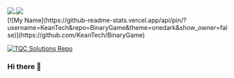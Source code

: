 <!-- Repo Stats Display -->
<div style="margin-bottom: 5px;">
  <a href="https://github.com/iZeQure/JobAgent">
    <img align="center" src="https://github-readme-stats.vercel.app/api/pin/?username=iZeQure&repo=JobAgent&theme=onedark&show_owner=false" />
  </a>
  <a href="https://github.com/iZeQure/TQC-Development">
    <img align="center" src="https://github-readme-stats.vercel.app/api/pin/?username=iZeQure&repo=TQC-Solutions&theme=onedark&show_owner=false" />
  </a>
</div>
[![My Name](https://github-readme-stats.vercel.app/api/pin/?username=KeanTech&repo=BinaryGame&theme=onedark&show_owner=false)](https://github.com/KeanTech/BinaryGame) 

[![TQC Solutions Repo](https://github-readme-stats.vercel.app/api/pin/?username=KeanTech&repo=H3Opgaver&theme=onedark&show_owner=false)](https://github.com/KeanTech/H3Opgaver)
### Hi there 👋

<!--
**KeanTech/KeanTech** is a ✨ _special_ ✨ repository because its `README.md` (this file) appears on your GitHub profile.

Here are some ideas to get you started:

- 🔭 I’m currently working on ...
- 🌱 I’m currently learning ...
- 👯 I’m looking to collaborate on ...
- 🤔 I’m looking for help with ...
- 💬 Ask me about ...
- 📫 How to reach me: ...
- 😄 Pronouns: ...
- ⚡ Fun fact: ...
-->
